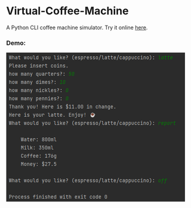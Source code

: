 # Virtual-Coffee-Machine
A Python CLI coffee machine simulator. Try it online [here](https://replit.com/@gurbax/coffee-machine?v=1).

### Demo:
![](https://github.com/gurbax-lol/Virtual-Coffee-Machine/blob/main/coffee-machine-demo.png?raw=true)
